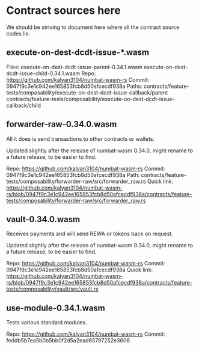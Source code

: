 # Contract sources here

We should be striving to document here where all the contract source codes lie.

## execute-on-dest-dcdt-issue-*.wasm

Files:
    execute-on-dest-dcdt-issue-parent-0.34.1.wasm
    execute-on-dest-dcdt-issue-child-0.34.1.wasm
Repo: https://github.com/kalyan3104/numbat-wasm-rs
Commit: 0947f9c3e1c942ee165853fcb8d50afcecdf938a
Paths:
    contracts/feature-tests/composability/execute-on-dest-dcdt-issue-callback/parent
    contracts/feature-tests/composability/execute-on-dest-dcdt-issue-callback/child

## forwarder-raw-0.34.0.wasm

All it does is send transactions to other contracts or wallets.

Updated slightly after the release of numbat-wasm 0.34.0, might rename to a future release, to be easier to find.

Repo: https://github.com/kalyan3104/numbat-wasm-rs
Commit: 0947f9c3e1c942ee165853fcb8d50afcecdf938a
Path: contracts/feature-tests/composability/forwarder-raw/src/forwarder_raw.rs
Quick link: https://github.com/kalyan3104/numbat-wasm-rs/blob/0947f9c3e1c942ee165853fcb8d50afcecdf938a/contracts/feature-tests/composability/forwarder-raw/src/forwarder_raw.rs

## vault-0.34.0.wasm

Receives payments and will send REWA or tokens back on request.

Updated slightly after the release of numbat-wasm 0.34.0, might rename to a future release, to be easier to find.

Repo: https://github.com/kalyan3104/numbat-wasm-rs
Commit: 0947f9c3e1c942ee165853fcb8d50afcecdf938a
Quick link: https://github.com/kalyan3104/numbat-wasm-rs/blob/0947f9c3e1c942ee165853fcb8d50afcecdf938a/contracts/feature-tests/composability/vault/src/vault.rs

## use-module-0.34.1.wasm

Tests various standard modules.

Repo: https://github.com/kalyan3104/numbat-wasm-rs
Commit: feddb5b7ea5b0b5bb0f2d5a2ead65797252e3606
